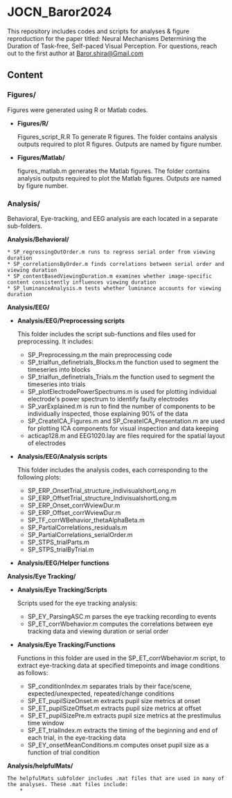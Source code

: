 # JOCN_Baror2024
This repository includes codes and scripts for analyses &amp; figure reproduction for the paper titled: Neural Mechanisms Determining the Duration of Task-free, Self-paced Visual Perception.
For questions, reach out to the first author at Baror.shira@Gmail.com

## Content

### Figures/
  
Figures were generated using R or Matlab codes.
  
- **Figures/R/**
            
	Figures_script_R.R To generate R figures. 
	The folder contains analysis outputs required to plot R figures. 
	Outputs are named by figure number.

- **Figures/Matlab/**
	    
	figures_matlab.m generates the Matlab figures.
	The folder contains analysis outputs required to plot the Matlab figures. 
	Outputs are named by figure number.
     
### Analysis/

Behavioral, Eye-tracking, and EEG analysis are each located in a separate sub-folders.

**Analysis/Behavioral/**

	* SP_regressingOutOrder.m runs to regress serial order from viewing duration
	* SP_correlationsByOrder.m finds correlations between serial order and viewing duration
	* SP_contentBasedViewingDuration.m examines whether image-specific content consistently influences viewing duration
	* SP_luminanceAnalysis.m tests whether luminance accounts for viewing duration
  
**Analysis/EEG/**
  
  - **Analysis/EEG/Preprocessing scripts**
    
    This folder includes the script sub-functions and files used for preprocessing. It includes:

	* SP_Preprocessing.m the main preprocessing code
	* SP_trialfun_definetrials_Blocks.m the function used to segment the timeseries into blocks
	* SP_trialfun_definetrials_Trials.m the function used to segment the timeseries into trials
	* SP_plotElectrodePowerSpectrums.m is used for plotting individual electrode's power spectrum to identify faulty electrodes
	* SP_varExplained.m is run to find the number of components to be individually inspected, those explaining 90% of the data 
	* SP_CreateICA_Figures.m and SP_CreateICA_Presentation.m are used for plotting ICA components for visual inspection and data keeping
	* acticap128.m and EEG1020.lay are files required for the spatial layout of electrodes
    	

  - **Analysis/EEG/Analysis scripts**

    This folder includes the analysis codes, each corresponding to the following plots:

	* SP_ERP_OnsetTrial_structure_indivisualshortLong.m
	* SP_ERP_OffsetTrial_structure_IndivisualshortLong.m
	* SP_ERP_Onset_corrWviewDur.m
	* SP_ERP_Offset_corrWviewDur.m
	* SP_TF_corrWBehavior_thetaAlphaBeta.m
	* SP_PartialCorrelations_residuals.m
	* SP_PartialCorrelations_serialOrder.m
	* SP_STPS_trialParts.m
	* SP_STPS_trialByTrial.m

    
  - **Analysis/EEG/Helper functions**

**Analysis/Eye Tracking/**

  - **Analysis/Eye Tracking/Scripts**

	Scripts used for the eye tracking analysis:

	* SP_EY_ParsingASC.m parses the eye tracking recording to events
	* SP_ET_corrWbehavior.m computes the correlations between eye tracking data and viewing duration or serial order

  - **Analysis/Eye Tracking/Functions**

	Functions in this folder are used in the SP_ET_corrWbehavior.m script, to extract eye-tracking data at specified timepoints and image conditions as follows:

	* SP_conditionIndex.m separates trials by their face/scene, expected/unexpected, repeated/change conditions
	* SP_ET_pupilSizeOnset.m extracts pupil size metrics at onset
	* SP_ET_pupilSizeOffset.m extracts pupil size metrics at offset
	* SP_ET_pupilSizePre.m extracts pupil size metrics at the prestimulus time window
	* SP_ET_trialIndex.m extracts the timing of the beginning and end of each trial, in the eye-tracking data
	* SP_EY_onsetMeanConditions.m computes onset pupil size as a function of trial condition

**Analysis/helpfulMats/**

	The helpfulMats subfolder includes .mat files that are used in many of the analyses. These .mat files include:
 		* 
